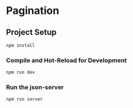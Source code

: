 # Pagination

## Project Setup

```sh
npm install
```

### Compile and Hot-Reload for Development

```sh
npm run dev
```

### Run the json-server

```sh
npm run server
```
